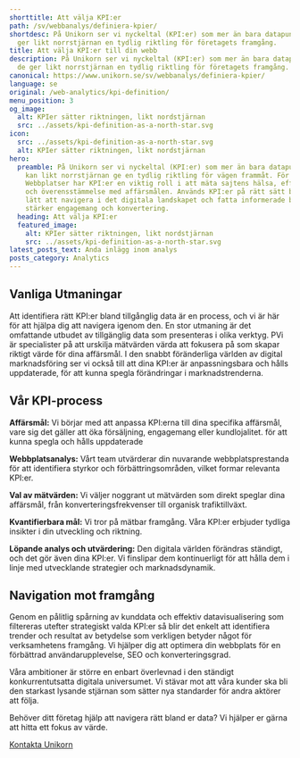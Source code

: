 ```yaml
---
shorttitle: Att välja KPI:er
path: /sv/webbanalys/definiera-kpier/
shortdesc: På Unikorn ser vi nyckeltal (KPI:er) som mer än bara datapunkter; de
  ger likt norrstjärnan en tydlig riktling för företagets framgång.
title: Att välja KPI:er till din webb
description: På Unikorn ser vi nyckeltal (KPI:er) som mer än bara datapunkter;
  de ger likt norrstjärnan en tydlig riktling för företagets framgång.
canonical: https://www.unikorn.se/sv/webbanalys/definiera-kpier/
language: se
original: /web-analytics/kpi-definition/
menu_position: 3
og_image:
  alt: KPIer sätter riktningen, likt nordstjärnan
  src: ../assets/kpi-definition-as-a-north-star.svg
icon:
  src: ../assets/kpi-definition-as-a-north-star.svg
  alt: KPIer sätter riktningen, likt nordstjärnan
hero:
  preamble: På Unikorn ser vi nyckeltal (KPI:er) som mer än bara datapunkter; de
    kan likt norrstjärnan ge en tydlig riktling för vägen frammåt. För
    Webbplatser har KPI:er en viktig roll i att mäta sajtens hälsa, effektivitet
    och överensstämmelse med affärsmålen. Används KPI:er på rätt sätt blir det
    lätt att navigera i det digitala landskapet och fatta informerade beslut som
    stärker engagemang och konvertering.
  heading: Att välja KPI:er
  featured_image:
    alt: KPIer sätter riktningen, likt nordstjärnan
    src: ../assets/kpi-definition-as-a-north-star.svg
latest_posts_text: Anda inlägg inom analys
posts_category: Analytics
---
```

## Vanliga Utmaningar

Att identifiera rätt KPI:er bland tillgånglig data är en process, och vi är här för att hjälpa dig att navigera igenom den. En stor utmaning är det omfattande utbudet av tillgänglig data som presenteras i olika verktyg. PVi är specialister på att urskilja mätvärden värda att fokusera på som skapar riktigt värde för dina affärsmål. I den snabbt föränderliga världen av digital marknadsföring ser vi också till att dina KPI:er är anpassningsbara och hålls uppdaterade, för att kunna spegla förändringar i marknadstrenderna.

## Vår KPI-process

**Affärsmål:** Vi börjar med att anpassa KPI:erna till dina specifika affärsmål, vare sig det gäller att öka försäljning, engagemang eller kundlojalitet. för att kunna spegla och hålls uppdaterade 

**Webbplatsanalys:** Vårt team utvärderar din nuvarande webbplatsprestanda för att identifiera styrkor och förbättringsområden, vilket formar relevanta KPI:er.

**Val av mätvärden:** Vi väljer noggrant ut mätvärden som direkt speglar dina affärsmål, från konverteringsfrekvenser till organisk trafiktillväxt.

**Kvantifierbara mål:** Vi tror på mätbar framgång. Våra KPI:er erbjuder tydliga insikter i din utveckling och riktning.

**Löpande analys och utvärdering:** Den digitala världen förändras ständigt, och det gör även dina KPI:er. Vi finslipar dem kontinuerligt för att hålla dem i linje med utvecklande strategier och marknadsdynamik.

## N﻿avigation mot framgång


Genom en pålitlig spårning av kunddata och effektiv datavisualisering som filtereras utefter strategiskt valda KPI:er så blir det enkelt att identifiera trender och resultat av betydelse som verkligen betyder något för verksamhetens framgång. Vi hjälper dig att optimera din webbplats för en förbättrad användarupplevelse, SEO och konverteringsgrad. 

Våra ambitioner är större en enbart överlevnad i den ständigt konkurrentutsatta digitala universumet. Vi stävar mot att våra kunder ska bli den starkast lysande stjärnan som sätter nya standarder för andra aktörer att följa.

Behöver ditt företag hjälp att navigera rätt bland er data?
Vi hjälper er gärna att hitta ett fokus av värde.


[Kontakta Unikorn](https://www.unikorn.se/sv/kontakt/)